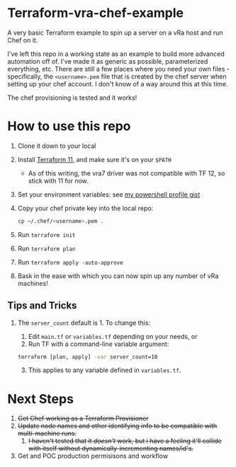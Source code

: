 # Terraform-vra-chef-example
A very basic Terraform example to spin up a server on a vRa host and run Chef on it.

I've left this repo in a working state as an example to build more advanced automation off of.
I've made it as generic as possible, parameterized everything, etc. There are still a few places where you need your own files - specifically, the `<username>.pem` file that is created by the chef server when setting up your chef account. I don't know of a way around this at this time.

The chef provisioning is tested and it works!



# How to use this repo
1. Clone it down to your local
2. Install [Terraform 11](https://releases.hashicorp.com/terraform/0.11.14/), and make sure it's on your `$PATH`
    * As of this writing, the vra7 driver was not compatible with TF 12, so stick with 11 for now.
3. Set your environment variables: see [my powershell profile gist](https://gist.github.com/mcascone/7a12e98f9707991785fe4cc5bbe59eb2)
3. Copy your chef private key into the local repo:
    
    ```bash
    cp ~/.chef/<username>.pem .
    ```

3. Run `terraform init`
4. Run `terraform plan`
5. Run `terraform apply -auto-approve`
6. Bask in the ease with which you can now spin up any number of vRa machines!

## Tips and Tricks
1. The `server_count` default is 1. To change this:
    1. Edit `main.tf` or `variables.tf` depending on your needs, or
    2. Run TF with a command-line variable argument:

    ```bash
    terraform [plan, apply] -var server_count=10
    ```
    
    3. This applies to any variable defined in `variables.tf`.

# Next Steps
1. ~~Get Chef working as a Terraform Provisioner~~
2. ~~Update node names and other identifying info to be compatible with multi-machine runs.~~
    1. ~~I haven't tested that it *doesn't* work, but i have a feeling it'll collide with itself without dynamically-incrementing names/id's.~~
2. Get and POC production permisisons and workflow
